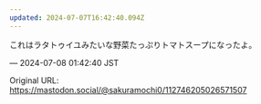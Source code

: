 ```yaml
---
updated: 2024-07-07T16:42:40.094Z
---
```


<p>これはラタトゥイユみたいな野菜たっぷりトマトスープになったよ。</p>

&mdash; 2024-07-08 01:42:40 JST

Original URL: https://mastodon.social/@sakuramochi0/112746205026571507
